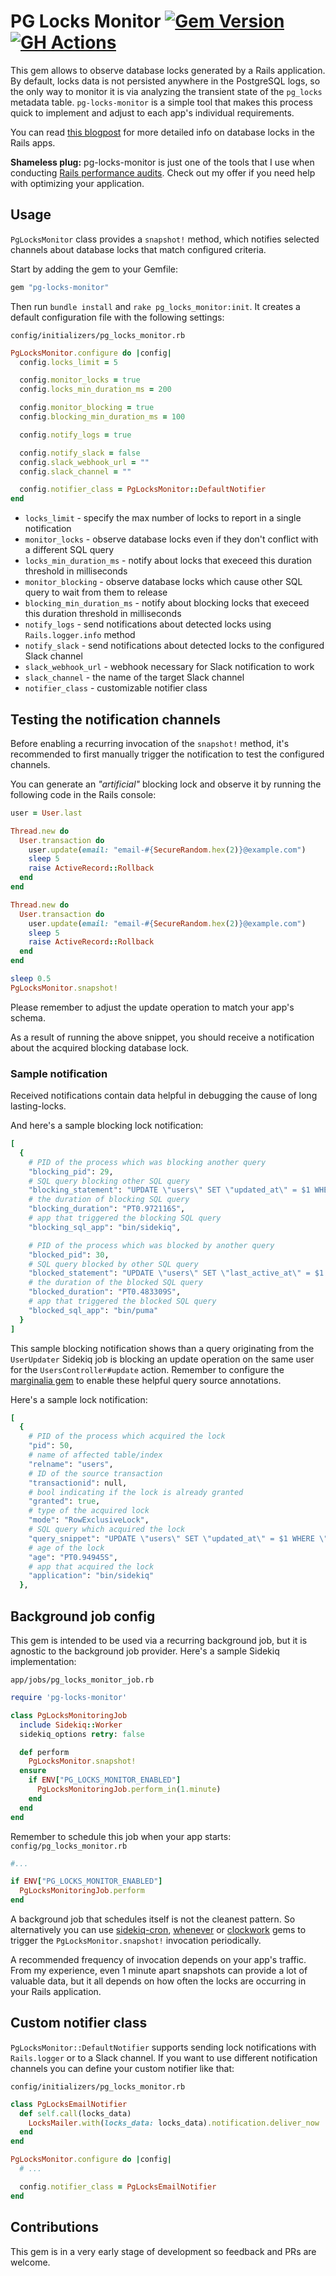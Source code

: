 # PG Locks Monitor [![Gem Version](https://badge.fury.io/rb/pg-locks-monitor.svg)](https://badge.fury.io/rb/pg-locks-monitor) [![GH Actions](https://github.com/pawurb/pg-locks-monitor/actions/workflows/ci.yml/badge.svg)](https://github.com/pawurb/pg-locks-monitor/actions)

This gem allows to observe database locks generated by a Rails application. By default, locks data is not persisted anywhere in the PostgreSQL logs, so the only way to monitor it is via analyzing the transient state of the `pg_locks` metadata table. `pg-locks-monitor` is a simple tool that makes this process quick to implement and adjust to each app's individual requirements.

You can read [this blogpost](https://pawelurbanek.com/rails-postgresql-locks) for more detailed info on database locks in the Rails apps.

**Shameless plug:** pg-locks-monitor is just one of the tools that I use when conducting [Rails performance audits](https://pawelurbanek.com/). Check out my offer if you need help with optimizing your application.

## Usage

`PgLocksMonitor` class provides a `snapshot!` method, which notifies selected channels about database locks that match configured criteria.

Start by adding the gem to your Gemfile:

```ruby
gem "pg-locks-monitor"
```

Then run `bundle install` and `rake pg_locks_monitor:init`. It creates a default configuration file with the following settings:

`config/initializers/pg_locks_monitor.rb`
```ruby
PgLocksMonitor.configure do |config|
  config.locks_limit = 5

  config.monitor_locks = true
  config.locks_min_duration_ms = 200

  config.monitor_blocking = true
  config.blocking_min_duration_ms = 100

  config.notify_logs = true

  config.notify_slack = false
  config.slack_webhook_url = ""
  config.slack_channel = ""

  config.notifier_class = PgLocksMonitor::DefaultNotifier
end
```

- `locks_limit` - specify the max number of locks to report in a single notification
- `monitor_locks` - observe database locks even if they don't conflict with a different SQL query
- `locks_min_duration_ms` - notify about locks that execeed this duration threshold in milliseconds
- `monitor_blocking` - observe database locks which cause other SQL query to wait from them to release
- `blocking_min_duration_ms` - notify about blocking locks that execeed this duration threshold in milliseconds
- `notify_logs` - send notifications about detected locks using `Rails.logger.info` method
- `notify_slack` - send notifications about detected locks to the configured Slack channel
- `slack_webhook_url` - webhook necessary for Slack notification to work
- `slack_channel` - the name of the target Slack channel
- `notifier_class` - customizable notifier class


## Testing the notification channels

Before enabling a recurring invocation of the `snapshot!` method, it's recommended to first manually trigger the notification to test the configured channels.

You can generate an _"artificial"_ blocking lock and observe it by running the following code in the Rails console:

```ruby
user = User.last

Thread.new do
  User.transaction do
    user.update(email: "email-#{SecureRandom.hex(2)}@example.com")
    sleep 5
    raise ActiveRecord::Rollback
  end
end

Thread.new do
  User.transaction do
    user.update(email: "email-#{SecureRandom.hex(2)}@example.com")
    sleep 5
    raise ActiveRecord::Rollback
  end
end

sleep 0.5
PgLocksMonitor.snapshot!
```

Please remember to adjust the update operation to match your app's schema.

As a result of running the above snippet, you should receive a notification about the acquired blocking database lock.

### Sample notification

Received notifications contain data helpful in debugging the cause of long lasting-locks.

And here's a sample blocking lock notification: 

```ruby
[
  {
    # PID of the process which was blocking another query
    "blocking_pid": 29,
    # SQL query blocking other SQL query
    "blocking_statement": "UPDATE \"users\" SET \"updated_at\" = $1 WHERE \"users\".\"id\" = $2 from/sidekiq_job:UserUpdater/",
    # the duration of blocking SQL query
    "blocking_duration": "PT0.972116S",
    # app that triggered the blocking SQL query
    "blocking_sql_app": "bin/sidekiq",

    # PID of the process which was blocked by another query
    "blocked_pid": 30,
    # SQL query blocked by other SQL query
    "blocked_statement": "UPDATE \"users\" SET \"last_active_at\" = $1 WHERE \"users\".\"id\" = $2 from/controller_with_namespace:UsersController,action:update/",
    # the duration of the blocked SQL query
    "blocked_duration": "PT0.483309S",
    # app that triggered the blocked SQL query
    "blocked_sql_app": "bin/puma"
  }
]
```

This sample blocking notification shows than a query originating from the `UserUpdater` Sidekiq job is blocking an update operation on the same user for the `UsersController#update` action. Remember to configure the [marginalia gem](https://github.com/basecamp/marginalia) to enable these helpful query source annotations.

Here's a sample lock notification:

```ruby
[
  {
    # PID of the process which acquired the lock
    "pid": 50,
    # name of affected table/index
    "relname": "users",
    # ID of the source transaction
    "transactionid": null,
    # bool indicating if the lock is already granted
    "granted": true,
    # type of the acquired lock
    "mode": "RowExclusiveLock",
    # SQL query which acquired the lock
    "query_snippet": "UPDATE \"users\" SET \"updated_at\" = $1 WHERE \"users\".\"id\" = $2 from/sidekiq_job:UserUpdater/",
    # age of the lock
    "age": "PT0.94945S",
    # app that acquired the lock
    "application": "bin/sidekiq"
  },
```

## Background job config

This gem is intended to be used via a recurring background job, but it is agnostic to the background job provider. Here's a sample Sidekiq implementation:

`app/jobs/pg_locks_monitor_job.rb`
```ruby
require 'pg-locks-monitor'

class PgLocksMonitoringJob
  include Sidekiq::Worker
  sidekiq_options retry: false

  def perform
    PgLocksMonitor.snapshot!
  ensure
    if ENV["PG_LOCKS_MONITOR_ENABLED"]
      PgLocksMonitoringJob.perform_in(1.minute)
    end
  end
end
```

Remember to schedule this job when your app starts:
`config/pg_locks_monitor.rb`

```ruby
#... 

if ENV["PG_LOCKS_MONITOR_ENABLED"]
  PgLocksMonitoringJob.perform
end
```

A background job that schedules itself is not the cleanest pattern. So alternatively you can use [sidekiq-cron](https://github.com/sidekiq-cron/sidekiq-cron), [whenever](https://github.com/javan/whenever) or [clockwork](https://github.com/adamwiggins/clockwork) gems to trigger the `PgLocksMonitor.snapshot!` invocation periodically.

A recommended frequency of invocation depends on your app's traffic. From my experience, even 1 minute apart snapshots can provide a lot of valuable data, but it all depends on how often the locks are occurring in your Rails application.

## Custom notifier class

`PgLocksMonitor::DefaultNotifier` supports sending lock notifications with `Rails.logger` or to a Slack channel. If you want to use different notification channels you can define your custom notifier like that:

`config/initializers/pg_locks_monitor.rb`
```ruby
class PgLocksEmailNotifier
  def self.call(locks_data)
    LocksMailer.with(locks_data: locks_data).notification.deliver_now
  end
end

PgLocksMonitor.configure do |config|
  # ...

  config.notifier_class = PgLocksEmailNotifier
end

```

## Contributions

This gem is in a very early stage of development so feedback and PRs are welcome.
